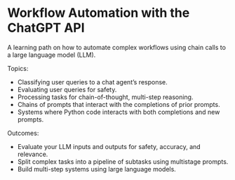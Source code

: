# Workflow Automation with the ChatGPT API

A learning path on how to automate complex workflows using chain calls to a large language model (LLM).

Topics:
- Classifying user queries to a chat agent’s response.
- Evaluating user queries for safety.
- Processing tasks for chain-of-thought, multi-step reasoning.
- Chains of prompts that interact with the completions of prior prompts.
- Systems where Python code interacts with both completions and new prompts.

Outcomes:
- Evaluate your LLM inputs and outputs for safety, accuracy, and relevance.
- Split complex tasks into a pipeline of subtasks using multistage prompts.
- Build multi-step systems using large language models.
